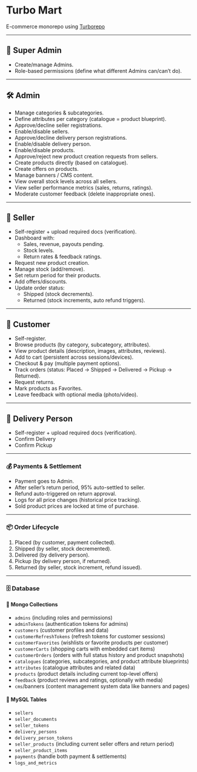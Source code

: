 # Turbo Mart

E-commerce monorepo using [Turborepo](https://turbo.build/)

---

## 👑 Super Admin

- Create/manage Admins.
- Role-based permissions (define what different Admins can/can’t do).

---

## 🛠️ Admin

- Manage categories & subcategories.
- Define attributes per category (catalogue = product blueprint).
- Approve/decline seller registrations.
- Enable/disable sellers.
- Approve/decline delivery person registrations.
- Enable/disable delivery person.
- Enable/disable products.
- Approve/reject new product creation requests from sellers.
- Create products directly (based on catalogue).
- Create offers on products.
- Manage banners / CMS content.
- View overall stock levels across all sellers.
- View seller performance metrics (sales, returns, ratings).
- Moderate customer feedback (delete inappropriate ones).

---

## 🏬 Seller

- Self-register + upload required docs (verification).
- Dashboard with:
    - Sales, revenue, payouts pending.
    - Stock levels.
    - Return rates & feedback ratings.
- Request new product creation.
- Manage stock (add/remove).
- Set return period for their products.
- Add offers/discounts.
- Update order status:
    - Shipped (stock decrements).
    - Returned (stock increments, auto refund triggers).

---

## 👤 Customer

- Self-register.
- Browse products (by category, subcategory, attributes).
- View product details (description, images, attributes, reviews).
- Add to cart (persistent across sessions/devices).
- Checkout & pay (multiple payment options).
- Track orders (status: Placed → Shipped → Delivered → Pickup → Returned).
- Request returns.
- Mark products as Favorites.
- Leave feedback with optional media (photo/video).

---

## 🚚 Delivery Person
- Self-register + upload required docs (verification).
- Confirm Delivery
- Confirm Pickup


---

### 💰 Payments & Settlement

- Payment goes to Admin.
- After seller’s return period, 95% auto-settled to seller.
- Refund auto-triggered on return approval.
- Logs for all price changes (historical price tracking).
- Sold product prices are locked at time of purchase.

---

### 📦 Order Lifecycle

1.  Placed (by customer, payment collected).
2. Shipped (by seller, stock decremented).
3. Delivered (by delivery person).
4. Pickup (by delivery person, if returned).
5. Returned (by seller, stock increment, refund issued).

---

### 🗄️ Database

#### 🍃 Mongo Collections
- `admins` (including roles and permissions)
- `adminTokens` (authentication tokens for admins)
- `customers` (customer profiles and data)
- `customerRefreshTokens` (refresh tokens for customer sessions)
- `customerFavorites` (wishlists or favorite products per customer)
- `customerCarts` (shopping carts with embedded cart items)
- `customerOrders` (orders with full status history and product snapshots)
- `catalogues` (categories, subcategories, and product attribute blueprints)
- `attributes` (catalogue attributes and related data)
- `products` (product details including current top-level offers)
- `feedback` (product reviews and ratings, optionally with media)
- `cms`/banners (content management system data like banners and pages)

#### 🐬 MySQL Tables
- `sellers`
- `seller_documents`
- `seller_tokens`
- `delivery_persons`
- `delivery_person_tokens`
- `seller_products` (including current seller offers and return period)
- `seller_product_items`
- `payments` (handle both payment & settlements)
- `logs_and_metrics`
